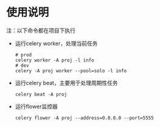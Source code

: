 # 使用说明
注：以下命令都在项目下执行
- 运行celery worker，处理当前任务
    ```shell
    # prod
    celery worker -A proj -l info
    # dev
    celery -A proj worker --pool=solo -l info
    ```
- 运行celery beat，主要用于处理周期性任务
    ```shell
    celery beat -A proj
    ```
- 运行flower监控器
    ```shell
    celery flower -A proj --address=0.0.0.0 --port=5555
    ```